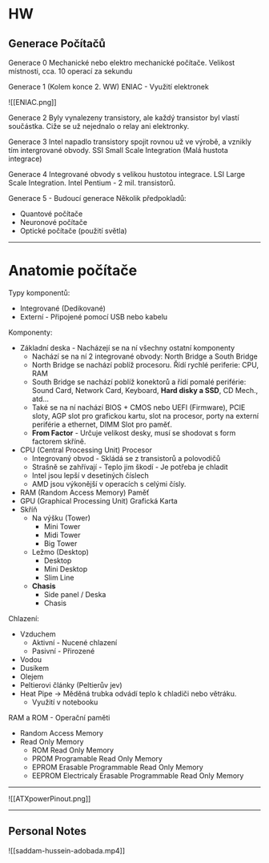 # HW

## Generace Počítačů

Generace 0 
Mechanické nebo elektro mechanické počítače.
Velikost místnosti, cca. 10 operací za sekundu

Generace 1 (Kolem konce 2. WW)
ENIAC - Využití elektronek

![[ENIAC.png]]

Generace 2
Byly vynalezeny transistory, ale každý transistor byl vlastí součástka.
Ciže se už nejednalo o relay ani elektronky.

Generace 3
Intel napadlo transistory spojit rovnou už ve výrobě, a vznikly tím intergrované obvody.
SSI Small Scale Integration (Malá hustota integrace)

Generace 4
Integrované obvody s velikou hustotou integrace. LSI Large Scale Integration.
Intel Pentium - 2 mil. transistorů.

Generace 5 - Budoucí generace
Několik předpokladů:
- Quantové počítače
- Neuronové počítače
- Optické počítače (použití světla)

---

# Anatomie počítače

Typy komponentů:
- Integrované (Dedikované)
- Externí - Připojené pomocí USB nebo kabelu

Komponenty:
- Základní deska - Nacházejí se na ní všechny ostatní komponenty
	- Nachází se na ní 2 integrované obvody: North Bridge a South Bridge
	- North Bridge se nachází poblíž procesoru. Řídí rychlé periferie: CPU, RAM
	- South Bridge se nachází poblíž konektorů a řídí pomalé periférie: Sound Card, Network Card, Keyboard, **Hard disky a SSD**, CD Mech., atd...
	- Také se na ní nachází BIOS + CMOS nebo UEFI (Firmware), PCIE sloty, AGP slot pro grafickou kartu, slot na procesor, porty na externí periférie a ethernet, DIMM Slot pro paměť.
	- **From Factor** - Určuje velikost desky, musí se shodovat s form factorem skříně.
- CPU (Central Processing Unit) Procesor
	- Integrovaný obvod - Skládá se z transistorů a polovodičů
	- Strašně se zahřívají - Teplo jim škodí - Je potřeba je chladit
	- Intel jsou lepší v desetiných číslech
	- AMD jsou výkonější v operacích s celými čísly.
- RAM (Random Access Memory) Paměť
- GPU (Graphical Processing Unit) Grafická Karta
- Skříň
	- Na výšku (Tower)
		- Mini Tower
		- Midi Tower
		- Big Tower
	- Ležmo (Desktop)
		- Desktop
		- Mini Desktop
		- Slim Line
	- **Chasis**
		- Side panel / Deska
		- Chasis

Chlazení:
- Vzduchem
	- Aktivní - Nucené chlazení
	- Pasivní - Přirozené
- Vodou
- Dusíkem
- Olejem
- Peltierovi články (Peltierův jev)
- Heat Pipe -> Měděná trubka odvádí teplo k chladiči nebo větráku.
	- Využití v notebooku

RAM a ROM - Operační paměti
- Random Access Memory
- Read Only Memory
	- ROM Read Only Memory
	- PROM Programable Read Only Memory
	- EPROM Erasable Programmable Read Only Memory
	- EEPROM Electricaly Erasable Programmable Read Only Memory

---

![[ATXpowerPinout.png]]

---

## Personal Notes

![[saddam-hussein-adobada.mp4]]
